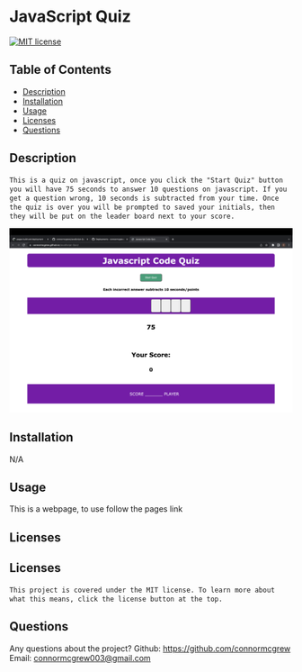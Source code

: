 # JavaScript Quiz 
  [![MIT license](https://img.shields.io/badge/License-MIT-yellow.svg)](https://lbesson.mit-license.org/)
  ## Table of Contents
  * [Description](#description)
  * [Installation](#installation)
  * [Usage](#usage)
  * [Licenses](#licenses)
  * [Questions](#questions)



  ## Description <a name="description"></a>
    This is a quiz on javascript, once you click the "Start Quiz" button you will have 75 seconds to answer 10 questions on javascript. If you get a question wrong, 10 seconds is subtracted from your time. Once the quiz is over you will be prompted to saved your initials, then they will be put on the leader board next to your score.
  ![app](./Assets/hw4_deployedapp.png)

## Installation <a name="installation"></a>
N/A
## Usage <a name="usage"></a>
This is a webpage, to use follow the pages link
## Licenses <a name="licenses"></a>
  ## Licenses
    This project is covered under the MIT license. To learn more about what this means, click the license button at the top.
## Questions <a name="questions"></a>
Any questions about the project?
Github: https://github.com/connormcgrew
Email: connormcgrew003@gmail.com
